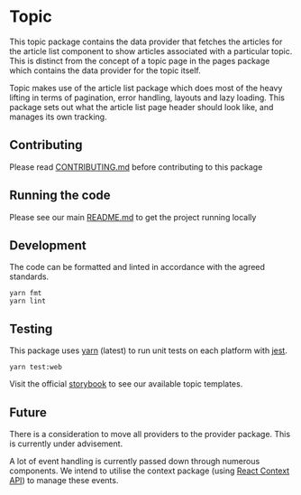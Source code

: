# Topic

This topic package contains the data provider that fetches the articles for the
article list component to show articles associated with a particular topic. This
is distinct from the concept of a topic page in the pages package which contains
the data provider for the topic itself.

Topic makes use of the article list package which does most of the heavy lifting
in terms of pagination, error handling, layouts and lazy loading. This package
sets out what the article list page header should look like, and manages its own
tracking.

## Contributing

Please read [CONTRIBUTING.md](./CONTRIBUTING.md) before contributing to this
package

## Running the code

Please see our main [README.md](../README.md) to get the project running locally

## Development

The code can be formatted and linted in accordance with the agreed standards.

```
yarn fmt
yarn lint
```

## Testing

This package uses [yarn](https://yarnpkg.com) (latest) to run unit tests on each
platform with [jest](https://facebook.github.io/jest/).

```
yarn test:web
```

Visit the official
[storybook](http://components.thetimes.co.uk/?knob-Size%20of%20ad%20placeholder%3A=default&knob-GraphQL%C2%A0Endpoint%20%28leave%C2%A0empty%C2%A0for%20mock%C2%A0data%29=&selectedKind=Pages%2FTopic&selectedStory=Default&full=0&addons=1&stories=1&panelRight=0&addonPanel=storybooks%2Fstorybook-addon-knobs)
to see our available topic templates.

## Future

There is a consideration to move all providers to the provider package. This is
currently under advisement.

A lot of event handling is currently passed down through numerous components. We
intend to utilise the context package (using
[React Context API](https://reactjs.org/docs/context.html)) to manage these
events.
